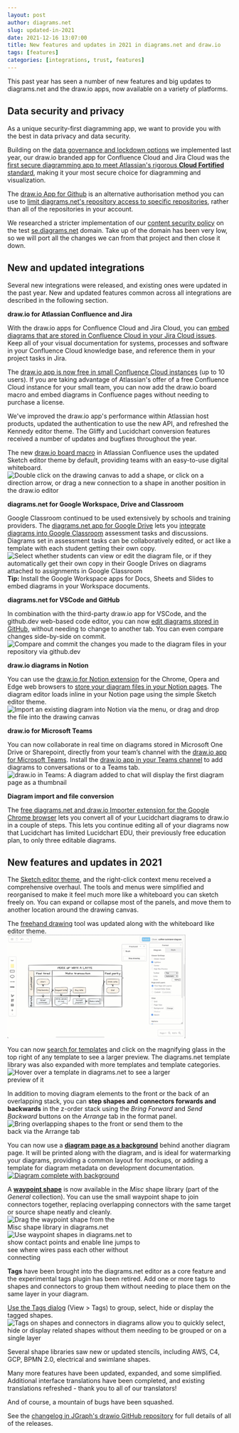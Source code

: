 ```yaml
---
layout: post
author: diagrams.net
slug: updated-in-2021
date: 2021-12-16 13:07:00
title: New features and updates in 2021 in diagrams.net and draw.io
tags: [features]
categories: [integrations, trust, features]
---
```


This past year has seen a number of new features and big updates to diagrams.net and the draw.io apps, now available on a variety of platforms. 

## Data security and privacy

As a unique security-first diagramming app, we want to provide you with the best in data privacy and data security. 

Building on the [data governance and lockdown options](/blog/data-governance-lockdown.html) we implemented last year, our draw.io branded app for Confluence Cloud and Jira Cloud was the [first secure diagramming app to meet Atlassian's rigorous **Cloud Fortified** standard](/blog/drawio-atlassian-cloud-fortified.html), making it your most secure choice for diagramming and visualization.

The [draw.io App for Github](https://github.com/apps/draw-io-app) is an alternative authorisation method you can use to [limit diagrams.net's repository access to specific repositories](/blog/single-repository-diagrams.html), rather than all of the repositories in your account. 

We researched a stricter implementation of our [content security policy](/blog/diagrams-se.html) on the test [se.diagrams.net](https://se.diagrams.net) domain. Take up of the domain has been very low, so we will port all the changes we can from that project and then close it down.

## New and updated integrations

Several new integrations were released, and existing ones were updated in the past year. New and updated features common across all integrations are described in the following section. 

**draw.io for Atlassian Confluence and Jira**

With the draw.io apps for Confluence Cloud and Jira Cloud, you can [embed diagrams that are stored in Confluence Cloud in your Jira Cloud issues](/blog/confluence-diagrams-in-jira.html). Keep all of your visual documentation for systems, processes and software in your Confluence Cloud knowledge base, and reference them in your project tasks in Jira.

The [draw.io app is now free in small Confluence Cloud instances](/blog/confluence-cloud-free-diagrams.html) (up to 10 users). If you are taking advantage of Atlassian's offer of a free Confluence Cloud instance for your small team, you can now add the draw.io board macro and embed diagrams in Confluence pages without needing to purchase a license.

We've improved the draw.io app's performance within Atlassian host products, updated the authentication to use the new API, and refreshed the Kennedy editor theme. The Gliffy and Lucidchart conversion features received a number of updates and bugfixes throughout the year.

The new [draw.io board macro](/blog/drawio-board-macro.html) in Atlassian Confluence uses the updated Sketch editor theme by default, providing teams with an easy-to-use digital whiteboard.
<br /><img src="/assets/img/blog/sketch-ui-add-shapes.gif" style="width=100%;max-width:500px;height:auto;" alt="Double click on the drawing canvas to add a shape, or click on a direction arrow, or drag a new connection to a shape in another position in the draw.io editor">

**diagrams.net for Google Workspace, Drive and Classroom**

Google Classroom continued to be used extensively by schools and training providers. The [diagrams.net app for Google Drive](https://workspace.google.com/marketplace/app/diagramsnet/671128082532) lets you [integrate diagrams into Google Classroom](/blog/google-classroom-diagrams.html) assessment tasks and discussions. Diagrams set in assessment tasks can be collaboratively edited, or act like a template with each student getting their own copy. 
<br /><img src="/assets/img/blog/google-classroom-select-attachment-behaviour.png" style="width=100%;max-width:600px;height:auto;" alt="Select whether students can view or edit the diagram file, or if they automatically get their own copy in their Google Drives on diagrams attached to assignments in Google Classroom">
<br />**Tip:** Install the Google Workspace apps for Docs, Sheets and Slides to embed diagrams in your Workspace documents.

**diagrams.net for VSCode and GitHub**

In combination with the third-party draw.io app for VSCode, and the github.dev web-based code editor, you can now [edit diagrams stored in GitHub](/blog/edit-diagrams-with-github-dev.html), without needing to change to another tab. You can even compare changes side-by-side on commit.
<br /><img src="/assets/img/blog/github-dev-compare-commit-changes.png" style="width=100%;max-width:600px;height:auto;" alt="Compare and commit the changes you made to the diagram files in your repository via github.dev">

**draw.io diagrams in Notion**

You can use the [draw.io for Notion extension](https://chrome.google.com/webstore/detail/drawio-for-notion/plhaalebpkihaccllnkdaokdoeaokmle) for the Chrome, Opera and Edge web browsers to [store your diagram files in your Notion pages](/blog/drawio-notion.html). The diagram editor loads inline in your Notion page using the simple Sketch editor theme.
<br /><img src="/assets/img/blog/notion-chrome-extension-import-diagram.gif" style="width=100%;max-width:500px;height:auto;" alt="Import an existing diagram into Notion via the menu, or drag and drop the file into the drawing canvas">

**draw.io for Microsoft Teams**

You can now collaborate in real time on diagrams stored in Microsoft One Drive or Sharepoint, directly from your team’s channel with the [draw.io app for Microsoft Teams](https://appsource.microsoft.com/product/office/WA200003444). Install the [draw.io app in your Teams channel](/doc/faq/microsoft-teams-diagrams.html) to add diagrams to conversations or to a Teams tab.
<br /><img src="/assets/img/blog/microsoft-teams-add-diagram-chat2.png" style="width=100%;max-width:500px;height:auto;" alt="draw.io in Teams: A diagram added to chat will display the first diagram page as a thumbnail">

**Diagram import and file conversion**

The [free diagrams.net and draw.io Importer extension for the Google Chrome browser](https://chrome.google.com/webstore/detail/diagramsnet-and-drawio-im/cnoplimhpndhhhnmoigbanpjeghjpohi) lets you convert all of your Lucidchart diagrams to draw.io in a couple of steps. This lets you continue editing all of your diagrams now that Lucidchart has limited Lucidchart EDU, their previously free education plan, to only three editable diagrams.

## New features and updates in 2021

The [Sketch editor theme](/blog/sketch-online-whiteboard.html), and the right-click context menu received a comprehensive overhaul. The tools and menus were simplified and reorganised to make it feel much more like a whiteboard you can sketch freely on. You can expand or collapse most of the panels, and move them to another location around the drawing canvas.

The [freehand drawing](/blog/freehand-drawing.html) tool was updated along with the whiteboard like editor theme.
<br /><img src="/assets/img/blog/sketch-ui-freehand-drawing.gif" style="width=100%;max-width:400px;height:auto;" alt="Use the freehand drawing tool in a draw.io Board diagram to markup diagrams or draw shapes with your mouse">

You can now [search for templates](/blog/template-diagrams.html) and click on the magnifying glass in the top right of any template to see a larger preview. The diagrams.net template library was also expanded with more templates and template categories.
<br /><img src="/assets/img/blog/template-library-preview.png" style="width=100%;max-width:400px;height:auto;" alt="Hover over a template in diagrams.net to see a larger preview of it">

In addition to moving diagram elements to the front or the back of an overlapping stack, you can **step shapes and connectors forwards and backwards** in the z-order stack using the _Bring Forward_ and _Send Backward_ buttons on the _Arrange_ tab in the format panel.
<br /><img src="/assets/img/blog/arrange-tab-to-front-to-back.gif" style="width=100%;max-width:400px;height:auto;" alt="Bring overlapping shapes to the front or send them to the back via the Arrange tab"> 

You can now use a [**diagram page as a background**](/blog/background-pages-diagrams.html) behind another diagram page. It will be printed along with the diagram, and is ideal for watermarking your diagrams, providing a common layout for mockups, or adding a template for diagram metadata on development documentation.
<br /><a href="https://app.diagrams.net/?lightbox=1&highlight=0000ff&edit=_blank&layers=1&nav=1&title=background-page.drawio#Uhttps%3A%2F%2Fraw.githubusercontent.com%2Fjgraph%2Fdrawio-diagrams%2Fmaster%2Fblog%2Fbackground-page.drawio" target="_blank"><img src="/assets/img/blog/diagram-with-background.png" style="width=100%;max-width:500px;height:auto;" alt="Diagram complete with background"></a>

A [**waypoint shape**](/blog/waypoint-shape.html) is now available in the _Misc_ shape library (part of the _General_ collection). You can use the small waypoint shape to join connectors together, replacing overlapping connectors with the same target or source shape neatly and cleanly.
<br /><img src="/assets/img/blog/waypoint-shape-misc-shape-library.png" style="width=100%;max-width:250px;height:auto;" alt="Drag the waypoint shape from the Misc shape library in diagrams.net"> <img src="/assets/img/blog/waypoint-shape-logic.png" style="width=100%;max-width:300px;height:auto;" alt="Use waypoint shapes in diagrams.net to show contact points and enable line jumps to see where wires pass each other without connecting">

**Tags** have been brought into the diagrams.net editor as a core feature and the experimental tags plugin has been retired. Add one or more tags to shapes and connectors to group them without needing to place them on the same layer in your diagram. 

[Use the Tags dialog](/blog/tags-in-diagrams.html) (View > Tags) to group, select, hide or display the tagged shapes.
<br /><img src="/assets/img/blog/tags-dialog.png" style="width=100%;max-width:500px;height:auto;" alt="Tags on shapes and connectors in diagrams allow you to quickly select, hide or display related shapes without them needing to be grouped or on a single layer">

Several shape libraries saw new or updated stencils, including AWS, C4, GCP, BPMN 2.0, electrical and swimlane shapes.

Many more features have been updated, expanded, and some simplified. Additional interface translations have been completed, and existing translations refreshed - thank you to all of our translators! 

And of course, a mountain of bugs have been squashed. 

See the [changelog in JGraph's drawio GitHub repository](https://github.com/jgraph/drawio/blob/dev/ChangeLog) for full details of all of the releases.